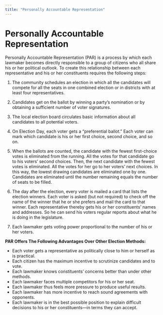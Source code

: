 ```yaml
---
title: "Personally Accountable Representation"
---
```


# Personally Accountable Representation

Personally Accountable Representation (PAR) is a process by which each lawmaker becomes directly responsible to a group of citizens who all share his or her political outlook. To create this relationship between each representative and his or her constituents requires the following steps:

1) The community schedules an election in which all the candidates will compete for all the seats in one combined election or in districts with at least four representatives.

2) Candidates get on the ballot by winning a party’s nomination or by obtaining a sufficient number of voter signatures.

3) The local election board circulates basic information about all candidates to all potential voters.

4) On Election Day, each voter gets a “preferential ballot.” Each voter can mark which candidate is his or her first choice, second choice, and so on.

5) When the ballots are counted, the candidate with the fewest first-choice votes is eliminated from the running. All the votes for that candidate go to his voters’ second choices. Then, the next candidate with the fewest votes is eliminated. All the votes for her go to her voters’ next choices. In this way, the lowest drawing candidates are eliminated one by one. Candidates are eliminated until the number remaining equals the number of seats to be filled.

6) The day after the election, every voter is mailed a card that lists the election winners. Each voter is asked (but not required) to check off the name of the winner that he or she prefers and mail the card to that winner. Each representative thereby gets his or her constituents’ names and addresses. So he can send his voters regular reports about what he is doing in the legislature.

7) Each lawmaker gets voting power proportional to the number of his or her voters.

**PAR Offers The Following Advantages Over Other Election Methods:**

  * Each voter gets a representative as politically close to him or herself as is practical.
  * Each citizen has the maximum incentive to scrutinize candidates and to vote.
  * Each lawmaker knows constituents’ concerns better than under other methods.
  * Each lawmaker faces multiple competitors for his or her seat.
  * Each lawmaker thus feels more pressure to produce useful results.
  * Each lawmaker has more incentive to reach sound agreements with opponents.
  * Each lawmaker is in the best possible position to explain difficult decisions to his or her constituents—in terms they can accept.